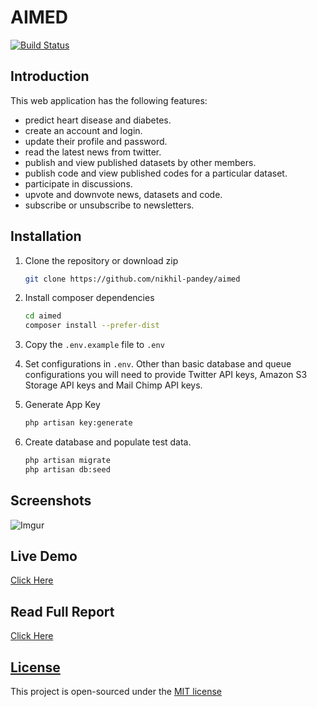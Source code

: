 # AIMED

[![Build Status](https://travis-ci.org/nikhil-pandey/AIMed.svg?branch=master)](https://travis-ci.org/nikhil-pandey/AIMed)

## Introduction

This web application has the following features:
- predict heart disease and diabetes.
- create an account and login.
- update their profile and password.
- read the latest news from twitter.
- publish and view published datasets by other members.
- publish code and view published codes for a particular dataset.
- participate in discussions.
- upvote and downvote news, datasets and code.
- subscribe or unsubscribe to newsletters. 

## Installation

1. Clone the repository or download zip
    ```bash
    git clone https://github.com/nikhil-pandey/aimed
    ```
2. Install composer dependencies
    ```bash
    cd aimed
    composer install --prefer-dist
    ```

3. Copy the `.env.example` file to `.env`

4. Set configurations in `.env`. Other than basic database and queue configurations you will need to provide Twitter API keys, Amazon S3 Storage API keys and Mail Chimp API keys.

5. Generate App Key
    ```bash
    php artisan key:generate
    ```
6. Create database and populate test data.
    ```bash
    php artisan migrate
    php artisan db:seed
    ```
## Screenshots
![Imgur](https://i.imgur.com/3aIgEFx.png)

## Live Demo
[Click Here](https://aimed.nikhil.com.np)

## Read Full Report
[Click Here](https://nikhil.com.np/storage/aimed.pdf)

## [License](LICENSE)
This project is open-sourced under the [MIT license](LICENSE)
